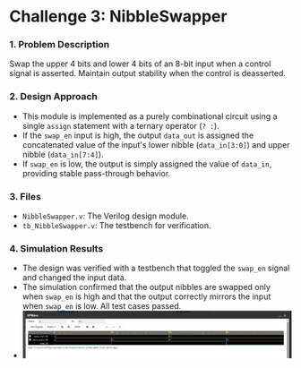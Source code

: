 # Challenge 3: NibbleSwapper

### 1. Problem Description
Swap the upper 4 bits and lower 4 bits of an 8-bit input when a control signal is asserted. Maintain output stability when the control is deasserted.

### 2. Design Approach
- This module is implemented as a purely combinational circuit using a single `assign` statement with a ternary operator (`? :`).
- If the `swap_en` input is high, the output `data_out` is assigned the concatenated value of the input's lower nibble (`data_in[3:0]`) and upper nibble (`data_in[7:4]`). 
- If `swap_en` is low, the output is simply assigned the value of `data_in`, providing stable pass-through behavior.

### 3. Files
* `NibbleSwapper.v`: The Verilog design module.
* `tb_NibbleSwapper.v`: The testbench for verification.

### 4. Simulation Results
- The design was verified with a testbench that toggled the `swap_en` signal and changed the input data. 
- The simulation confirmed that the output nibbles are swapped only when `swap_en` is high and that the output correctly mirrors the input when `swap_en` is low. All test cases passed.
- ![Waveform](../images/waveform3.png)
